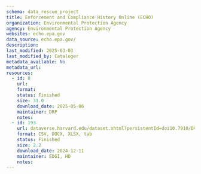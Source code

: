 ```yaml
---
schema: data_rescue_project 
title: Enforcement and Compliance History Online (ECHO)
organization: Environmental Protection Agency
agency: Environmental Protection Agency
websites: echo.epa.gov
data_source: echo.epa.gov/
description: 
last_modified: 2025-03-03
last_modified_by: Cataloger
metadata_available: No
metadata_url: 
resources:
  - id: 8
    url: 
    format: 
    status: Finished
    size: 31.0
    download_date: 2025-05-06
    maintainer: DRP
    notes: 
  - id: 193
    url: dataverse.harvard.edu/dataset.xhtml?persistentId=doi10.7910/DVN/TUMSLH
    format: CSV, DOCX, XLSX, tab
    status: Finished
    size: 2.2
    download_date: 2024-12-11
    maintainer: EDGI, HD
    notes: 
---
```


